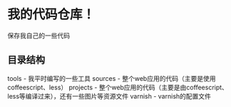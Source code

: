 # 我的代码仓库！
保存我自己的一些代码

## 目录结构
tools - 我平时编写的一些工具
sources - 整个web应用的代码（主要是使用coffeescript、less）
projects - 整个web应用的代码（主要是由coffeescript、less等编译过来），还有一些图片等资源文件
varnish - varnish的配置文件